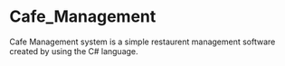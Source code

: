 # Cafe_Management
Cafe Management system is a simple restaurent management software created by using the C# language.
